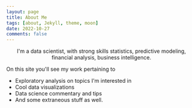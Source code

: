 ```yaml
---
layout: page
title: About Me
tags: [about, Jekyll, theme, moon]
date: 2022-10-27
comments: false
---
```


<center>I'm a data scientist, with strong skills statistics, predictive modeling, financial analysis, business intelligence.</center>

On this site you'll see my work pertaining to
* Exploratory analysis on topics I'm interested in
* Cool data visualizations
* Data science commentary and tips
* And some extraneous stuff as well.
